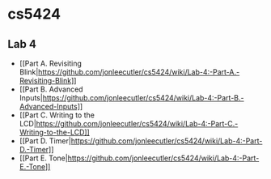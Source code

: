 # cs5424

## Lab 4
* [[Part A. Revisiting Blink|https://github.com/jonleecutler/cs5424/wiki/Lab-4:-Part-A.-Revisiting-Blink]]
* [[Part B. Advanced Inputs|https://github.com/jonleecutler/cs5424/wiki/Lab-4:-Part-B.-Advanced-Inputs]]
* [[Part C. Writing to the LCD|https://github.com/jonleecutler/cs5424/wiki/Lab-4:-Part-C.-Writing-to-the-LCD]]
* [[Part D. Timer|https://github.com/jonleecutler/cs5424/wiki/Lab-4:-Part-D.-Timer]]
* [[Part E. Tone|https://github.com/jonleecutler/cs5424/wiki/Lab-4:-Part-E.-Tone]]
